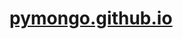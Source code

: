 # [pymongo.github.io](http://pymongo.github.io)

<script>
    location.href = "/#/2018/chrome-game-cheat/chrome-game-cheat";
</script>